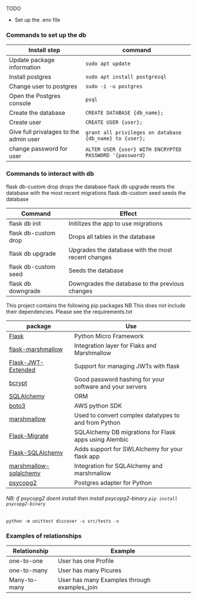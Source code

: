 TODO

- Set up the .env file

### Commands to set up the db

| Install step                           | command                                                 |
| -------------------------------------- | ------------------------------------------------------- |
| Update package information             | `sudo apt update`                                       |
| Install postgres                       | `sudo apt install postgresql`                           |
| Change user to postgres                | `sudo -i -u postgres`                                   |
| Open the Postgres console              | `psql`                                                  |
| Create the database                    | `CREATE DATABASE {db_name};`                            |
| Create user                            | `CREATE USER {user};`                                   |
| Give full privalages to the admin user | `grant all privileges on database {db_name} to {user};` |
| change password for user               | `ALTER USER {user} WITH ENCRYPTED PASSWORD '{password}` |

### Commands to interact with db

flask db-custom drop drops the database
flask db upgrade resets the database with the most recent migrations
flask db-custom seed seeds the database

| Command              | Effect                                             |
| -------------------- | -------------------------------------------------- |
| flask db init        | Initilizes the app to use migrations               |
| flask db-custom drop | Drops all tables in the database                   |
| flask db upgrade     | Upgrades the database with the most recent changes |
| flask db-custom seed | Seeds the database                                 |
| flask db downgrade   | Downgrades the database to the previous changes    |

This project contains the following pip packages
NB This does not include their dependencies. Please see the requirements.txt

| package                                                                    | Use                                                      |
| -------------------------------------------------------------------------- | -------------------------------------------------------- |
| [Flask](https://flask.palletsprojects.com/en/1.1.x/)                       | Python Micro Framework                                   |
| [flask-marshmallow](https://flask-marshmallow.readthedocs.io/en/latest/)   | Integration layer for Flaks and Marshmallow              |
| [Flask-JWT-Extended](https://flask-jwt-extended.readthedocs.io/en/stable/) | Support for managing JWTs with flask                     |
| [bcrypt](https://pypi.org/project/bcrypt/)                                 | Good password hashing for your software and your servers |
| [SQLAlchemy](https://docs.sqlalchemy.org/en/13/orm/)                       | ORM                                                      |
| [boto3](https://pypi.org/project/boto3/)                                   | AWS python SDK                                           |
| [marshmallow](https://pypi.org/project/marshmallow/)                       | Used to convert complex datatypes to and from Python     |
| [Flask-Migrate](https://pypi.org/project/Flask-Migrate/)                   | SQLAlchemy DB migrations for Flask apps using Alembic    |
| [Flask-SQLAlchemy](https://pypi.org/project/Flask-SQLAlchemy/)             | Adds support for SWLAlchemy for your flask app           |
| [marshmallow-sqlalchemy](https://pypi.org/project/marshmallow-sqlalchemy/) | Integration for SQLAlchemy and marshmallow               |
| [psycopg2](https://pypi.org/project/psycopg2/)                             | Postgres adapter for Python                              |

###### NB: if psycopg2 doent install then install psycopg2-binary `pip install psycopg2-binary`

`python -m unittest discover -s src/tests -v`

### Examples of relationships

| Relationship | Example                                      |
| ------------ | -------------------------------------------- |
| one-to-one   | User has one Profile                         |
| one-to-many  | User has many Picures                        |
| Many-to-many | User has many Examples through examples_join |
